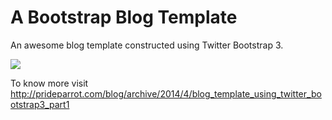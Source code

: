 A Bootstrap Blog Template
=========================

An awesome blog template constructed using Twitter Bootstrap 3.

![](http://prideparrot.com/source-codes/images/bootstrap/bootstraptemplate1.png)

To know more visit http://prideparrot.com/blog/archive/2014/4/blog_template_using_twitter_bootstrap3_part1
